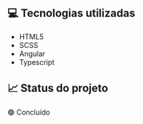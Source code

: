 ## 💻 Tecnologias utilizadas
- HTML5
- SCSS
- Angular
- Typescript

## 📈 Status do projeto
🟢 Concluído
